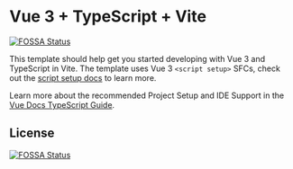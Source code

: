 # Vue 3 + TypeScript + Vite
[![FOSSA Status](https://app.fossa.com/api/projects/git%2Bgithub.com%2Fciliverse%2Fcilipanel.svg?type=shield)](https://app.fossa.com/projects/git%2Bgithub.com%2Fciliverse%2Fcilipanel?ref=badge_shield)


This template should help get you started developing with Vue 3 and TypeScript in Vite. The template uses Vue 3 `<script setup>` SFCs, check out the [script setup docs](https://v3.vuejs.org/api/sfc-script-setup.html#sfc-script-setup) to learn more.

Learn more about the recommended Project Setup and IDE Support in the [Vue Docs TypeScript Guide](https://vuejs.org/guide/typescript/overview.html#project-setup).


## License
[![FOSSA Status](https://app.fossa.com/api/projects/git%2Bgithub.com%2Fciliverse%2Fcilipanel.svg?type=large)](https://app.fossa.com/projects/git%2Bgithub.com%2Fciliverse%2Fcilipanel?ref=badge_large)